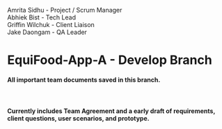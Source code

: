 Amrita Sidhu - Project / Scrum Manager <br>
Abhiek Bist - Tech Lead <br>
Griffin Wilchuk - Client Liaison <br> 
Jake Daongam - QA Leader <br>

# EquiFood-App-A - Develop Branch

#### All important team documents saved in this branch. 
<br>

#### Currently includes Team Agreement and a early draft of requirements, client questions, user scenarios, and prototype. 
<br>


